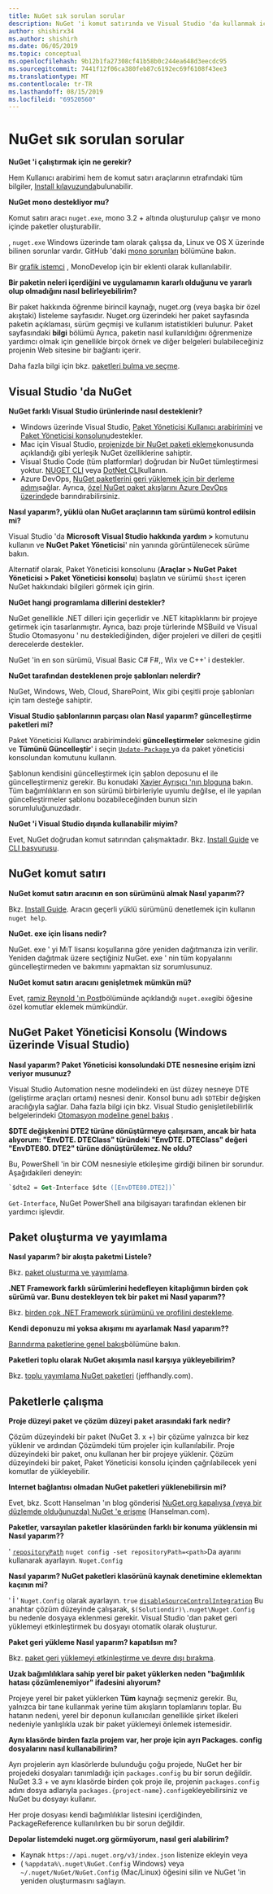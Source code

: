 ```yaml
---
title: NuGet sık sorulan sorular
description: NuGet 'i komut satırında ve Visual Studio 'da kullanmak için ortak sorular ve yanıtlar
author: shishirx34
ms.author: shishirh
ms.date: 06/05/2019
ms.topic: conceptual
ms.openlocfilehash: 9b12b1fa27308cf41b58b0c244ea648d3eecdc95
ms.sourcegitcommit: 7441f12f06ca380feb87c6192ec69f6108f43ee3
ms.translationtype: MT
ms.contentlocale: tr-TR
ms.lasthandoff: 08/15/2019
ms.locfileid: "69520560"
---
```

# <a name="nuget-frequently-asked-questions"></a>NuGet sık sorulan sorular

**NuGet 'i çalıştırmak için ne gerekir?**

Hem Kullanıcı arabirimi hem de komut satırı araçlarının etrafındaki tüm bilgiler, [Install kılavuzunda](../install-nuget-client-tools.md)bulunabilir.

**NuGet mono destekliyor mu?**

Komut satırı aracı `nuget.exe`, mono 3.2 + altında oluşturulup çalışır ve mono içinde paketler oluşturabilir.

, `nuget.exe` Windows üzerinde tam olarak çalışsa da, Linux ve OS X üzerinde bilinen sorunlar vardır. GitHub 'daki [mono sorunları](https://github.com/NuGet/Home/issues?utf8=%E2%9C%93&q=is%3Aissue+is%3Aopen+mono) bölümüne bakın.

Bir [grafik istemci](https://github.com/mrward/monodevelop-nuget-addin) , MonoDevelop için bir eklenti olarak kullanılabilir.

**Bir paketin neleri içerdiğini ve uygulamamın kararlı olduğunu ve yararlı olup olmadığını nasıl belirleyebilirim?**

Bir paket hakkında öğrenme birincil kaynağı, nuget.org (veya başka bir özel akıştaki) listeleme sayfasıdır. Nuget.org üzerindeki her paket sayfasında paketin açıklaması, sürüm geçmişi ve kullanım istatistikleri bulunur. Paket sayfasındaki **bilgi** bölümü Ayrıca, paketin nasıl kullanıldığını öğrenmenize yardımcı olmak için genellikle birçok örnek ve diğer belgeleri bulabileceğiniz projenin Web sitesine bir bağlantı içerir.

Daha fazla bilgi için bkz. [paketleri bulma ve seçme](../consume-packages/finding-and-choosing-packages.md).

## <a name="nuget-in-visual-studio"></a>Visual Studio 'da NuGet

**NuGet farklı Visual Studio ürünlerinde nasıl desteklenir?**

- Windows üzerinde Visual Studio, [Paket Yöneticisi Kullanıcı arabirimini](../consume-packages/install-use-packages-visual-studio.md) ve [Paket Yöneticisi konsolunu](../consume-packages/install-use-packages-powershell.md)destekler.
- Mac için Visual Studio, [projenizde bir NuGet paketi ekleme](/visualstudio/mac/nuget-walkthrough)konusunda açıklandığı gibi yerleşik NuGet özelliklerine sahiptir.
- Visual Studio Code (tüm platformlar) doğrudan bir NuGet tümleştirmesi yoktur. [NUGET CLI](../reference/nuget-exe-cli-reference.md) veya [DotNet CLI](../reference/dotnet-commands.md)kullanın.
- Azure DevOps, [NuGet paketlerini geri yüklemek için bir derleme adımı](/vsts/build-release/tasks/package/nuget)sağlar. Ayrıca, [özel NuGet paket akışlarını Azure DevOps üzerinde](https://docs.microsoft.com/azure/devops/artifacts/nuget/publish)de barındırabilirsiniz.

**Nasıl yaparım?, yüklü olan NuGet araçlarının tam sürümü kontrol edilsin mi?**

Visual Studio 'da **Microsoft Visual Studio hakkında yardım >** komutunu kullanın ve **NuGet Paket Yöneticisi**' nin yanında görüntülenecek sürüme bakın.

Alternatif olarak, Paket Yöneticisi konsolunu (**Araçlar > NuGet Paket Yöneticisi > Paket Yöneticisi konsolu**) başlatın ve sürümü `$host` içeren NuGet hakkındaki bilgileri görmek için girin.

**NuGet hangi programlama dillerini destekler?**

NuGet genellikle .NET dilleri için geçerlidir ve .NET kitaplıklarını bir projeye getirmek için tasarlanmıştır. Ayrıca, bazı proje türlerinde MSBuild ve Visual Studio Otomasyonu ' nu desteklediğinden, diğer projeleri ve dilleri de çeşitli derecelerde destekler.

NuGet 'in en son sürümü, Visual Basic C# F#,, Wix ve C++' i destekler.

**NuGet tarafından desteklenen proje şablonları nelerdir?**

NuGet, Windows, Web, Cloud, SharePoint, Wix gibi çeşitli proje şablonları için tam desteğe sahiptir.

**Visual Studio şablonlarının parçası olan Nasıl yaparım? güncelleştirme paketleri mi?**

Paket Yöneticisi Kullanıcı arabirimindeki **güncelleştirmeler** sekmesine gidin ve **Tümünü Güncelleştir**' i seçin [ `Update-Package` ](../reference/ps-reference/ps-ref-update-package.md) ya da paket yöneticisi konsolundan komutunu kullanın.

Şablonun kendisini güncelleştirmek için şablon deposunu el ile güncelleştirmeniz gerekir. Bu konudaki [Xavier Ayrışıcı 'nın bloguna](http://www.xavierdecoster.com/update-project-template-to-latest-nuget-packages) bakın. Tüm bağımlılıkların en son sürümü birbirleriyle uyumlu değilse, el ile yapılan güncelleştirmeler şablonu bozabileceğinden bunun sizin sorumluluğunuzdadır.

**NuGet 'i Visual Studio dışında kullanabilir miyim?**

Evet, NuGet doğrudan komut satırından çalışmaktadır. Bkz. [Install Guide](../install-nuget-client-tools.md) ve [CLI başvurusu](../reference/nuget-exe-cli-reference.md).

## <a name="nuget-command-line"></a>NuGet komut satırı

**NuGet komut satırı aracının en son sürümünü almak Nasıl yaparım??**

Bkz. [Install Guide](../install-nuget-client-tools.md). Aracın geçerli yüklü sürümünü denetlemek için kullanın `nuget help`.

**NuGet. exe için lisans nedir?**

NuGet. exe ' yi MıT lisansı koşullarına göre yeniden dağıtmanıza izin verilir. Yeniden dağıtmak üzere seçtiğiniz NuGet. exe ' nin tüm kopyalarını güncelleştirmeden ve bakımını yapmaktan siz sorumlusunuz.

**NuGet komut satırı aracını genişletmek mümkün mü?**

Evet, [ramiz Reynold 'ın Post](http://geekswithblogs.net/robz/archive/2011/07/15/extend-nuget-command-line.aspx)bölümünde açıklandığı `nuget.exe`gibi öğesine özel komutlar eklemek mümkündür.

## <a name="nuget-package-manager-console-visual-studio-on-windows"></a>NuGet Paket Yöneticisi Konsolu (Windows üzerinde Visual Studio)

**Nasıl yaparım? Paket Yöneticisi konsolundaki DTE nesnesine erişim izni veriyor musunuz?**

Visual Studio Automation nesne modelindeki en üst düzey nesneye DTE (geliştirme araçları ortamı) nesnesi denir. Konsol bunu adlı `$DTE`bir değişken aracılığıyla sağlar. Daha fazla bilgi için bkz. Visual Studio genişletilebilirlik belgelerindeki [Otomasyon modeline genel bakış](/visualstudio/extensibility/internals/automation-model-overview) .

**$DTE değişkenini DTE2 türüne dönüştürmeye çalışırsam, ancak bir hata alıyorum: "EnvDTE. DTEClass" türündeki "EnvDTE. DTEClass" değeri "EnvDTE80. DTE2" türüne dönüştürülemez. Ne oldu?**

Bu, PowerShell 'in bir COM nesnesiyle etkileşime girdiği bilinen bir sorundur. Aşağıdakileri deneyin:

```ps
`$dte2 = Get-Interface $dte ([EnvDTE80.DTE2])`
```

`Get-Interface`, NuGet PowerShell ana bilgisayarı tarafından eklenen bir yardımcı işlevdir.

## <a name="creating-and-publishing-packages"></a>Paket oluşturma ve yayımlama

**Nasıl yaparım? bir akışta paketmi Listele?**

Bkz. [paket oluşturma ve yayımlama](../quickstart/create-and-publish-a-package.md).

**.NET Framework farklı sürümlerini hedefleyen kitaplığımın birden çok sürümü var. Bunu destekleyen tek bir paket mi Nasıl yaparım??**

Bkz. [birden çok .NET Framework sürümünü ve profilini destekleme](../create-packages/supporting-multiple-target-frameworks.md).

**Kendi deponuzu mi yoksa akışımı mı ayarlamak Nasıl yaparım??**

[Barındırma paketlerine genel bakış](../hosting-packages/overview.md)bölümüne bakın.

**Paketleri toplu olarak NuGet akışımla nasıl karşıya yükleyebilirim?**

Bkz. [toplu yayımlama NuGet paketleri](http://jeffhandley.com/archive/2012/12/13/Bulk-Publishing-NuGet-Packages.aspx) (jeffhandly.com).

## <a name="working-with-packages"></a>Paketlerle çalışma

**Proje düzeyi paket ve çözüm düzeyi paket arasındaki fark nedir?**

Çözüm düzeyindeki bir paket (NuGet 3. x +) bir çözüme yalnızca bir kez yüklenir ve ardından Çözümdeki tüm projeler için kullanılabilir. Proje düzeyindeki bir paket, onu kullanan her bir projeye yüklenir. Çözüm düzeyindeki bir paket, Paket Yöneticisi konsolu içinden çağrılabilecek yeni komutlar de yükleyebilir.

**Internet bağlantısı olmadan NuGet paketleri yüklenebilirsin mi?**

Evet, bkz. Scott Hanselman 'ın blog gönderisi [NuGet.org kapalıysa (veya bir düzlemde olduğunuzda) NuGet 'e erişme](http://www.hanselman.com/blog/HowToAccessNuGetWhenNuGetorgIsDownOrYoureOnAPlane.aspx) (Hanselman.com).

**Paketler, varsayılan paketler klasöründen farklı bir konuma yüklensin mi Nasıl yaparım??**

' [`repositoryPath`](../reference/nuget-config-file.md#config-section) `nuget config -set repositoryPath=<path>`Da ayarını kullanarak ayarlayın. `Nuget.Config`

**Nasıl yaparım? NuGet paketleri klasörünü kaynak denetimine eklemektan kaçının mi?**

' İ ' `Nuget.Config` olarak ayarlayın. `true` [`disableSourceControlIntegration`](../reference/nuget-config-file.md#solution-section) Bu anahtar çözüm düzeyinde çalışarak, `$(Solutiondir)\.nuget\Nuget.Config` bu nedenle dosyaya eklenmesi gerekir. Visual Studio 'dan paket geri yüklemeyi etkinleştirmek bu dosyayı otomatik olarak oluşturur.

**Paket geri yükleme Nasıl yaparım? kapatılsın mı?**

Bkz. [paket geri yüklemeyi etkinleştirme ve devre dışı bırakma](../consume-packages/package-restore.md#enable-and-disable-package-restore-in-visual-studio).

**Uzak bağımlılıklara sahip yerel bir paket yüklerken neden "bağımlılık hatası çözümlenemiyor" ifadesini alıyorum?**

Projeye yerel bir paket yüklerken **Tüm** kaynağı seçmeniz gerekir. Bu, yalnızca bir tane kullanmak yerine tüm akışların toplamlarını toplar. Bu hatanın nedeni, yerel bir deponun kullanıcıları genellikle şirket ilkeleri nedeniyle yanlışlıkla uzak bir paket yüklemeyi önlemek istemesidir.

**Aynı klasörde birden fazla projem var, her proje için ayrı Packages. config dosyalarını nasıl kullanabilirim?**

Ayrı projelerin ayrı klasörlerde bulunduğu çoğu projede, NuGet her bir projedeki dosyaları tanımladığı için `packages.config` bu bir sorun değildir. NuGet 3.3 + ve aynı klasörde birden çok proje ile, projenin `packages.config` adını dosya adlarıyla `packages.{project-name}.config`ekleyebilirsiniz ve NuGet bu dosyayı kullanır.

Her proje dosyası kendi bağımlılıklar listesini içerdiğinden, PackageReference kullanılırken bu bir sorun değildir.

**Depolar listemdeki nuget.org görmüyorum, nasıl geri alabilirim?**

- Kaynak `https://api.nuget.org/v3/index.json` listenize ekleyin veya
- ( `%appdata%\.nuget\NuGet.Config` Windows) veya `~/.nuget/NuGet/NuGet.Config` (Mac/Linux) öğesini silin ve NuGet 'in yeniden oluşturmasını sağlayın.
